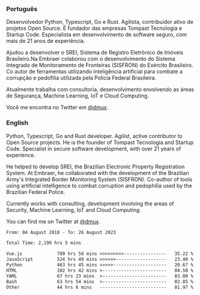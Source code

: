 ### Português

Desenvolvedor Python, Typescript, Go e Rust. Agilista, contribuidor ativo de projetos Open Source. É fundador das empresas Tompast Tecnologia e Startup Code. Especialista em desenvolvimento de software seguro, com mais de 21 anos de experiência.

Ajudou a desenvolver o SREI, Sistema de Registro Eletrônico de Imóveis Brasileiro.Na Embraer colaborou com o desenvolvimento do Sistema Integrado de Monitoramento de Fronteiras (SISFRON) do Exército Brasileiro. Co autor de ferramentas utilizando inteligência artificial para combate a corrupção e pedofilia utilizada pela Polícia Federal Brasileira.

Atualmente trabalha com consultoria, desenvolvimento envolvendo as áreas de Segurança, Machine Learning, IoT e Cloud Computing.

Você me encontra no Twitter em [@dmux](https://twitter.com/dmux).

### English

Python, Typescript, Go and Rust developer. Agilist, active contributor to Open Source projects. He is the founder of Tompast Tecnologia and Startup Code. Specialist in secure software development, with over 21 years of experience. 

He helped to develop SREI, the Brazilian Electronic Property Registration System. At Embraer, he collaborated with the development of the Brazilian Army's Integrated Border Monitoring System (SISFRON). Co-author of tools using artificial intelligence to combat corruption and pedophilia used by the Brazilian Federal Police.

Currently works with consulting, development involving the areas of Security, Machine Learning, IoT and Cloud Computing.

You can find me on Twitter at [@dmux](https://twitter.com/dmux).

<!--START_SECTION:waka-->

```txt
From: 04 August 2018 - To: 26 August 2023

Total Time: 2,199 hrs 5 mins

Vue.js             789 hrs 58 mins >>>>>>>>>----------------   35.22 %
JavaScript         524 hrs 49 mins >>>>>>-------------------   23.40 %
Python             463 hrs 45 mins >>>>>--------------------   20.67 %
HTML               102 hrs 42 mins >------------------------   04.58 %
YAML               67 hrs 23 mins  >------------------------   03.00 %
Bash               63 hrs 54 mins  >------------------------   02.85 %
Other              44 hrs 6 mins   -------------------------   01.97 %
```

<!--END_SECTION:waka-->
